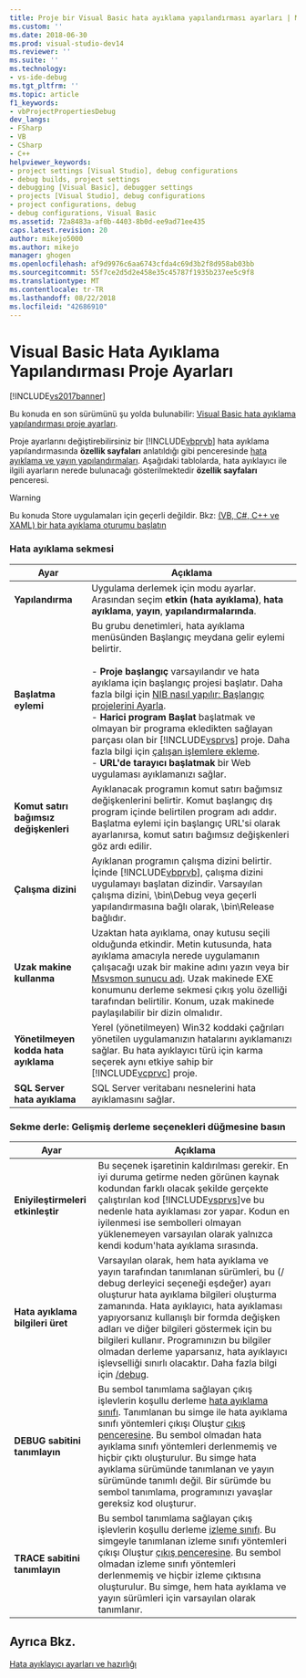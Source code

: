 ```yaml
---
title: Proje bir Visual Basic hata ayıklama yapılandırması ayarları | Microsoft Docs
ms.custom: ''
ms.date: 2018-06-30
ms.prod: visual-studio-dev14
ms.reviewer: ''
ms.suite: ''
ms.technology:
- vs-ide-debug
ms.tgt_pltfrm: ''
ms.topic: article
f1_keywords:
- vbProjectPropertiesDebug
dev_langs:
- FSharp
- VB
- CSharp
- C++
helpviewer_keywords:
- project settings [Visual Studio], debug configurations
- debug builds, project settings
- debugging [Visual Basic], debugger settings
- projects [Visual Studio], debug configurations
- project configurations, debug
- debug configurations, Visual Basic
ms.assetid: 72a8483a-af0b-4403-8b0d-ee9ad71ee435
caps.latest.revision: 20
author: mikejo5000
ms.author: mikejo
manager: ghogen
ms.openlocfilehash: af9d9976c6aa6743cfda4c69d3b2f8d958ab03bb
ms.sourcegitcommit: 55f7ce2d5d2e458e35c45787f1935b237ee5c9f8
ms.translationtype: MT
ms.contentlocale: tr-TR
ms.lasthandoff: 08/22/2018
ms.locfileid: "42686910"
---
```

# <a name="project-settings-for-a-visual-basic-debug-configuration"></a>Visual Basic Hata Ayıklama Yapılandırması Proje Ayarları
[!INCLUDE[vs2017banner](../includes/vs2017banner.md)]

Bu konuda en son sürümünü şu yolda bulunabilir: [Visual Basic hata ayıklama yapılandırması proje ayarları](https://docs.microsoft.com/visualstudio/debugger/project-settings-for-a-visual-basic-debug-configuration).  
  
Proje ayarlarını değiştirebilirsiniz bir [!INCLUDE[vbprvb](../includes/vbprvb-md.md)] hata ayıklama yapılandırmasında **özellik sayfaları** anlatıldığı gibi penceresinde [hata ayıklama ve yayın yapılandırmaları](../debugger/how-to-set-debug-and-release-configurations.md). Aşağıdaki tablolarda, hata ayıklayıcı ile ilgili ayarların nerede bulunacağı gösterilmektedir **özellik sayfaları** penceresi.  
  
> [!WARNING]
>  Bu konuda Store uygulamaları için geçerli değildir. Bkz: [(VB, C#, C++ ve XAML) bir hata ayıklama oturumu başlatın](../debugger/start-a-debugging-session-for-a-store-app-in-visual-studio-vb-csharp-cpp-and-xaml.md)  
  
### <a name="debug-tab"></a>Hata ayıklama sekmesi  
  
|Ayar|Açıklama|  
|-------------|-----------------|  
|**Yapılandırma**|Uygulama derlemek için modu ayarlar. Arasından seçim **etkin (hata ayıklama)**, **hata ayıklama**, **yayın**, **yapılandırmalarında**.|  
|**Başlatma eylemi**|Bu grubu denetimleri, hata ayıklama menüsünden Başlangıç meydana gelir eylemi belirtir.<br /><br /> -   **Proje başlangıç** varsayılandır ve hata ayıklama için başlangıç projesi başlatır. Daha fazla bilgi için [NIB nasıl yapılır: Başlangıç projelerini Ayarla](http://msdn.microsoft.com/en-us/31465836-0911-48db-a5d9-e456b635e970).<br />-   **Harici program Başlat** başlatmak ve olmayan bir programa ekledikten sağlayan parçası olan bir [!INCLUDE[vsprvs](../includes/vsprvs-md.md)] proje. Daha fazla bilgi için [çalışan işlemlere ekleme](../debugger/attach-to-running-processes-with-the-visual-studio-debugger.md).<br />-   **URL'de tarayıcı başlatmak** bir Web uygulaması ayıklamanızı sağlar.|  
|**Komut satırı bağımsız değişkenleri**|Ayıklanacak programın komut satırı bağımsız değişkenlerini belirtir. Komut başlangıç dış program içinde belirtilen program adı addır. Başlatma eylemi için başlangıç URL'si olarak ayarlanırsa, komut satırı bağımsız değişkenleri göz ardı edilir.|  
|**Çalışma dizini**|Ayıklanan programın çalışma dizini belirtir. İçinde [!INCLUDE[vbprvb](../includes/vbprvb-md.md)], çalışma dizini uygulamayı başlatan dizindir. Varsayılan çalışma dizini, \bin\Debug veya geçerli yapılandırmasına bağlı olarak, \bin\Release bağlıdır.|  
|**Uzak makine kullanma**|Uzaktan hata ayıklama, onay kutusu seçili olduğunda etkindir. Metin kutusunda, hata ayıklama amacıyla nerede uygulamanın çalışacağı uzak bir makine adını yazın veya bir [Msvsmon sunucu adı](http://msdn.microsoft.com/library/55b60ce7-834b-4e83-a10e-fe4248260a4c). Uzak makinede EXE konumunu derleme sekmesi çıkış yolu özelliği tarafından belirtilir. Konum, uzak makinede paylaşılabilir bir dizin olmalıdır.|  
|**Yönetilmeyen kodda hata ayıklama**|Yerel (yönetilmeyen) Win32 koddaki çağrıları yönetilen uygulamanızın hatalarını ayıklamanızı sağlar. Bu hata ayıklayıcı türü için karma seçerek aynı etkiye sahip bir [!INCLUDE[vcprvc](../includes/vcprvc-md.md)] proje.|  
|**SQL Server hata ayıklama**|SQL Server veritabanı nesnelerini hata ayıklamasını sağlar.|  
  
### <a name="compile-tab-press-advanced-compile-options-button"></a>Sekme derle: Gelişmiş derleme seçenekleri düğmesine basın  
  
|Ayar|Açıklama|  
|-------------|-----------------|  
|**Eniyileştirmeleri etkinleştir**|Bu seçenek işaretinin kaldırılması gerekir. En iyi duruma getirme neden görünen kaynak kodundan farklı olacak şekilde gerçekte çalıştırılan kod [!INCLUDE[vsprvs](../includes/vsprvs-md.md)]ve bu nedenle hata ayıklaması zor yapar. Kodun en iyilenmesi ise sembolleri olmayan yüklenemeyen varsayılan olarak yalnızca kendi kodum'hata ayıklama sırasında.|  
|**Hata ayıklama bilgileri üret**|Varsayılan olarak, hem hata ayıklama ve yayın tarafından tanımlanan sürümleri, bu (/ debug derleyici seçeneği eşdeğer) ayarı oluşturur hata ayıklama bilgileri oluşturma zamanında. Hata ayıklayıcı, hata ayıklaması yapıyorsanız kullanışlı bir formda değişken adları ve diğer bilgileri göstermek için bu bilgileri kullanır. Programınızın bu bilgiler olmadan derleme yaparsanız, hata ayıklayıcı işlevselliği sınırlı olacaktır. Daha fazla bilgi için [/debug](http://msdn.microsoft.com/library/c2b0bea5-1d5e-499f-9bd5-4f6c6b715ea2).|  
|**DEBUG sabitini tanımlayın**|Bu sembol tanımlama sağlayan çıkış işlevlerin koşullu derleme [hata ayıklama sınıfı](https://msdn.microsoft.com/library/system.diagnostics.debug.aspx). Tanımlanan bu simge ile hata ayıklama sınıfı yöntemleri çıkışı Oluştur [çıkış penceresine](../ide/reference/output-window.md). Bu sembol olmadan hata ayıklama sınıfı yöntemleri derlenmemiş ve hiçbir çıktı oluşturulur. Bu simge hata ayıklama sürümünde tanımlanan ve yayın sürümünde tanımlı değil. Bir sürümde bu sembol tanımlama, programınızı yavaşlar gereksiz kod oluşturur.|  
|**TRACE sabitini tanımlayın**|Bu sembol tanımlama sağlayan çıkış işlevlerin koşullu derleme [izleme sınıfı](https://msdn.microsoft.com/library/system.diagnostics.trace.aspx). Bu simgeyle tanımlanan izleme sınıfı yöntemleri çıkışı Oluştur [çıkış penceresine](../ide/reference/output-window.md). Bu sembol olmadan izleme sınıfı yöntemleri derlenmemiş ve hiçbir izleme çıktısına oluşturulur. Bu simge, hem hata ayıklama ve yayın sürümleri için varsayılan olarak tanımlanır.|  
  
## <a name="see-also"></a>Ayrıca Bkz.  
 [Hata ayıklayıcı ayarları ve hazırlığı](../debugger/debugger-settings-and-preparation.md)



